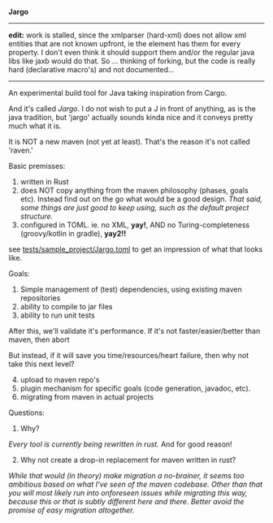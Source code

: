 **Jargo**

----

**edit:**
work is stalled, since the xmlparser (hard-xml) does not allow xml entities that are not known upfront, ie the <properties> element has them for every property.
I don't even think it should support them and/or the regular java libs like jaxb would do that.
So ... thinking of forking, but the code is really hard (declarative macro's) and not documented...

----
 
An experimental build tool for Java taking inspiration from Cargo.

And it's called *Jargo*. I do not wish to put a J in front of anything, as is the java tradition, 
but 'jargo' actually sounds kinda nice and it conveys pretty much what it is. 

It is NOT a new maven (not yet at least). That's the reason it's not called 'raven.'

Basic premisses:
1. written in Rust
2. does NOT copy anything from the maven philosophy (phases, goals etc). Instead find out on the go what would be 
a good design. _That said, some things are just good to keep using, such as the default project structure._
3. configured in TOML. ie. no XML, **yay!**, AND no Turing-completeness (groovy/kotlin in gradle), **yay2!!**

see [tests/sample_project/Jargo.toml](https://github.com/shautvast/jargo/blob/main/tests/sample_project/Jargo.toml) to get an impression of what that looks like.

Goals:
1. Simple management of (test) dependencies, using existing maven repositories
2. ability to compile to jar files
3. ability to run unit tests

After this, we'll validate it's performance. If it's not faster/easier/better than maven, then abort

But instead, if it will save you time/resources/heart failure, then why not take this next level?

4. upload to maven repo's
5. plugin mechanism for specific goals (code generation, javadoc, etc). 
6. migrating from maven in actual projects


Questions:
1. Why?

_Every tool is currently being rewritten in rust._ And for good reason!

2. Why not create a drop-in replacement for maven written in rust?

_While that would (in theory) make migration a no-brainer, it seems too ambitious based on what I've seen of the maven 
codebase. Other than that you will most likely run into onforeseen issues while migrating this way, because this or 
that is subtly different here and there. Better avoid the promise of easy migration altogether._


